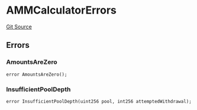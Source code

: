 # AMMCalculatorErrors
[Git Source](https://github.com/thrackle-io/tron/blob/7030db34eb7187742ede73deed40ef4d7dddaa1b/src/common/IErrors.sol)


## Errors
### AmountsAreZero

```solidity
error AmountsAreZero();
```

### InsufficientPoolDepth

```solidity
error InsufficientPoolDepth(uint256 pool, int256 attemptedWithdrawal);
```

